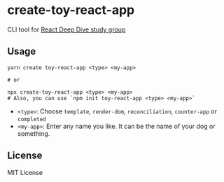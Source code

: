 # create-toy-react-app

CLI tool for [React Deep Dive study group](https://github.com/shuta13/react-deep-dive)

## Usage

```shell
yarn create toy-react-app <type> <my-app>

# or

npx create-toy-react-app <type> <my-app>
# Also, you can use `npm init toy-react-app <type> <my-app>`
```

- `<type>`: Choose `template`, `render-dom`, `reconciliation`, `counter-app` or `completed`
- `<my-app>`: Enter any name you like. It can be the name of your dog or something.

## License

MIT License
